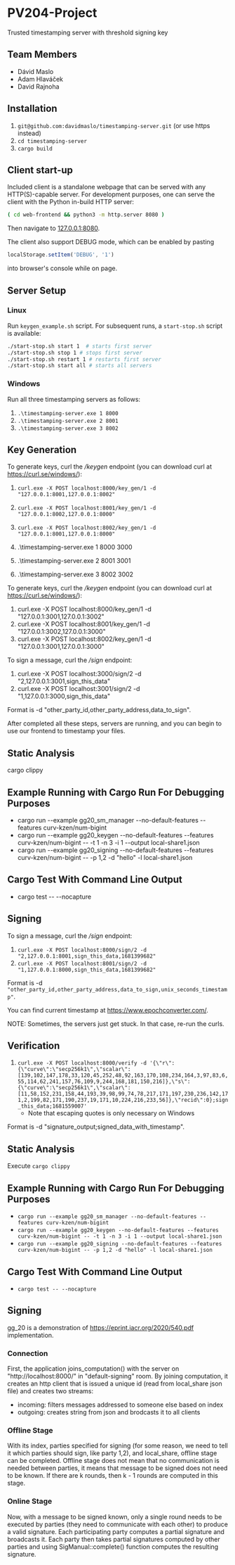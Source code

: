 # PV204-Project
Trusted timestamping server with threshold signing key

## Team Members
- Dávid Maslo
- Adam Hlaváček
- David Rajnoha

## Installation
1. `git@github.com:davidmaslo/timestamping-server.git` (or use https instead)
2. `cd timestamping-server`
3. `cargo build`

## Client start-up

Included client is a standalone webpage that can be served with any HTTP(S)-capable server.
For development purposes, one can serve the client with the Python in-build HTTP server:

```bash
( cd web-frontend && python3 -m http.server 8080 )
```

Then navigate to [127.0.0.1:8080](http://127.0.0.1:8080).

The client also support DEBUG mode, which can be enabled by pasting

```js
localStorage.setItem('DEBUG', '1')
```

into browser's console while on page.

## Server Setup

### Linux
Run `keygen_example.sh` script. For subsequent runs, a `start-stop.sh` script is available:
```bash
./start-stop.sh start 1  # starts first server
./start-stop.sh stop 1 # stops first server
./start-stop.sh restart 1 # restarts first server
./start-stop.sh start all # starts all servers
```

### Windows
Run all three timestamping servers as follows:

1. `.\timestamping-server.exe 1 8000`
2. `.\timestamping-server.exe 2 8001`
3. `.\timestamping-server.exe 3 8002`


## Key Generation

To generate keys, curl the */keygen* endpoint (you can download curl at https://curl.se/windows/):
1. `curl.exe -X POST localhost:8000/key_gen/1 -d "127.0.0.1:8001,127.0.0.1:8002"`
2. `curl.exe -X POST localhost:8001/key_gen/1 -d "127.0.0.1:8002,127.0.0.1:8000"`
3. `curl.exe -X POST localhost:8002/key_gen/1 -d "127.0.0.1:8001,127.0.0.1:8000"`

3. .\timestamping-server.exe 1 8000 3000
2. .\timestamping-server.exe 2 8001 3001
3. .\timestamping-server.exe 3 8002 3002

To generate keys, curl the */keygen* endpoint (you can download curl at https://curl.se/windows/):
1. curl.exe -X POST localhost:8000/key_gen/1 -d "127.0.0.1:3001,127.0.0.1:3002"
2. curl.exe -X POST localhost:8001/key_gen/1 -d "127.0.0.1:3002,127.0.0.1:3000"
3. curl.exe -X POST localhost:8002/key_gen/1 -d "127.0.0.1:3001,127.0.0.1:3000"

To sign a message, curl the  */sign* endpoint:
1. curl.exe -X POST localhost:3000/sign/2 -d "2,127.0.0.1:3001,sign_this_data"
2. curl.exe -X POST localhost:3001/sign/2 -d "1,127.0.0.1:3000,sign_this_data"

Format is -d "other_party_id,other_party_address,data_to_sign".

After completed all these steps, servers are running, and you can begin to use our frontend to timestamp your files.

## Static Analysis
cargo clippy

## Example Running with Cargo Run For Debugging Purposes
- cargo run --example gg20_sm_manager --no-default-features --features curv-kzen/num-bigint
- cargo run --example gg20_keygen --no-default-features --features curv-kzen/num-bigint -- -t 1 -n 3 -i 1 --output local-share1.json
- cargo run --example gg20_signing --no-default-features --features curv-kzen/num-bigint -- -p 1,2 -d "hello" -l local-share1.json

## Cargo Test With Command Line Output
- cargo test -- --nocapture

## Signing

To sign a message, curl the  */sign* endpoint:
1. `curl.exe -X POST localhost:8000/sign/2 -d "2,127.0.0.1:8001,sign_this_data,1681399682"`
2. `curl.exe -X POST localhost:8001/sign/2 -d "1,127.0.0.1:8000,sign_this_data,1681399682"`

Format is -d `"other_party_id,other_party_address,data_to_sign,unix_seconds_timestamp"`.

You can find current timestamp at https://www.epochconverter.com/.

NOTE: Sometimes, the servers just get stuck. In that case, re-run the curls.

## Verification

1. `curl.exe -X POST localhost:8000/verify -d '{\"r\":{\"curve\":\"secp256k1\",\"scalar\":[139,102,147,178,33,120,45,252,48,92,163,170,108,234,164,3,97,83,6,55,114,62,241,157,76,109,9,244,168,181,150,216]},\"s\":{\"curve\":\"secp256k1\",\"scalar\":[11,58,152,231,158,44,193,39,98,99,74,78,217,171,197,230,236,142,171,2,199,82,171,190,237,19,171,10,224,216,233,56]},\"recid\":0};sign_this_data;1681559007'`
    - Note that escaping quotes is only necessary on Windows

Format is -d "signature_output;signed_data_with_timestamp".

## Static Analysis

Execute `cargo clippy`

## Example Running with Cargo Run For Debugging Purposes
- `cargo run --example gg20_sm_manager --no-default-features --features curv-kzen/num-bigint`
- `cargo run --example gg20_keygen --no-default-features --features curv-kzen/num-bigint -- -t 1 -n 3 -i 1 --output local-share1.json`
- `cargo run --example gg20_signing --no-default-features --features curv-kzen/num-bigint -- -p 1,2 -d "hello" -l local-share1.json`

## Cargo Test With Command Line Output
- `cargo test -- --nocapture`

## Signing
gg_20 is a demonstration of https://eprint.iacr.org/2020/540.pdf implementation.

### Connection
First, the application joins_computation() with the server on "http://localhost:8000/" in "default-signing" room. By joining computation, it creates an http client that is issued a unique id (read from local_share json file) and creates two streams:
- incoming: filters messages addressed to someone else based on index
- outgoing: creates string from json and brodcasts it to all clients

### Offline Stage
With its index, parties specified for signing (for some reason, we need to tell it which parties should sign, like party 1,2), and local_share, offline stage can be completed. Offline stage does not mean that no communication is needed between parties, it means that message to be signed does not need to be known. If there are k rounds, then k - 1 rounds are computed in this stage.

### Online Stage
Now, with a message to be signed known, only a single round needs to be executed by parties (they need to communicate with each other) to produce a valid signature. Each participating party computes a partial signature and broadcasts it. Each party then takes partial signatures computed by other parties and using SigManual::complete() function computes the resulting signature.
